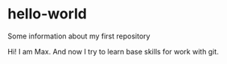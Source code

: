 # hello-world
Some information about my first repository

Hi! I am Max. And now I try to learn base skills for work with git.
